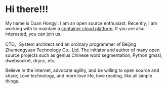 # Hi there!!!

My name is Duan Hongyi. I am an open source enthusiast. Recently, I am working with to maintain a [container cloud platform](https://github.com/drycc/workflow); If you are also interested, you can join us.

CTO，System architect and an ordinary programmer of Beijing Zhumengyuan Technology Co., Ltd. The initiator and author of many open source projects such as genius Chinese word segmentation, Python gmssl, dwebsocket, drycc, etc;

Believe in the Internet, advocate agility, and be willing to open source and share; Love technology, and more love life, love reading, like all simple things.

